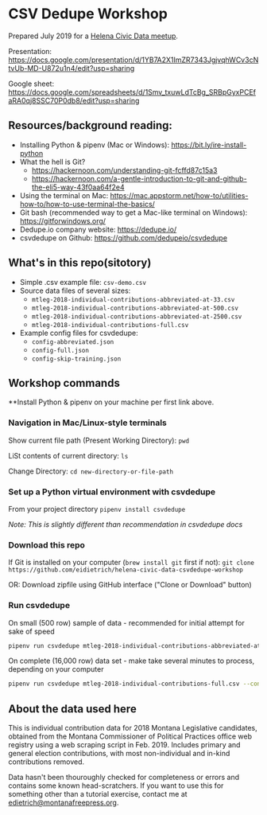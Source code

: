 # CSV Dedupe Workshop

Prepared July 2019 for a [Helena Civic Data meetup](https://www.meetup.com/Helena-Civic-Data-Group/events/263183604/).

Presentation: https://docs.google.com/presentation/d/1YB7A2X1ImZR7343JgjvqhWCv3cNtvUb-MD-U872u1n4/edit?usp=sharing

Google sheet: https://docs.google.com/spreadsheets/d/1Smv_txuwLdTcBg_SRBpGyxPCEfaRA0qj8SSC70P0db8/edit?usp=sharing

## Resources/background reading:
- Installing Python & pipenv (Mac or Windows): https://bit.ly/ire-install-python
- What the hell is Git?
    - https://hackernoon.com/understanding-git-fcffd87c15a3
    - https://hackernoon.com/a-gentle-introduction-to-git-and-github-the-eli5-way-43f0aa64f2e4
- Using the terminal on Mac: https://mac.appstorm.net/how-to/utilities-how-to/how-to-use-terminal-the-basics/ 
- Git bash (recommended way to get a Mac-like terminal on Windows): https://gitforwindows.org/
- Dedupe.io company website: https://dedupe.io/
- csvdedupe on Github: https://github.com/dedupeio/csvdedupe

## What's in this repo(sitotory)

- Simple .csv example file: `csv-demo.csv`
- Source data files of several sizes:
    - `mtleg-2018-individual-contributions-abbreviated-at-33.csv`
    - `mtleg-2018-individual-contributions-abbreviated-at-500.csv`
    - `mtleg-2018-individual-contributions-abbreviated-at-2500.csv`
    - `mtleg-2018-individual-contributions-full.csv`
- Example config files for csvdedupe:
    - `config-abbreviated.json`
    - `config-full.json`
    - `config-skip-training.json`

## Workshop commands

**Install Python & pipenv on your machine per first link above.

### Navigation in Mac/Linux-style terminals

Show current file path (Present Working Directory): `pwd`

LiSt contents of current directory: `ls`

Change Directory: `cd new-directory-or-file-path`

### Set up a Python virtual environment with csvdedupe

From your project directory
`pipenv install csvdedupe`

_Note: This is slightly different than recommendation in csvdedupe docs_

### Download this repo

If Git is installed on your computer (`brew install git` first if not):
`git clone https://github.com/eidietrich/helena-civic-data-csvdedupe-workshop`

OR: Download zipfile using GitHub interface ("Clone or Download" button)

### Run csvdedupe

On small (500 row) sample of data - recommended for initial attempt for sake of speed
```bash
pipenv run csvdedupe mtleg-2018-individual-contributions-abbreviated-at-500.csv --config_file config-abbreviated.json
```

On complete (16,000 row) data set - make take several minutes to process, depending on your computer
```bash
pipenv run csvdedupe mtleg-2018-individual-contributions-full.csv --config_file config-full.json
```

## About the data used here

This is individual contribution data for 2018 Montana Legislative candidates, obtained from the Montana Commissioner of Political Practices office web registry using a web scraping script in Feb. 2019. Includes primary and general election contributions, with most non-individual and in-kind contributions removed.

Data hasn't been thouroughly checked for completeness or errors and contains some known head-scratchers. If you want to use this for something other than a tutorial exercise, contact me at edietrich@montanafreepress.org.